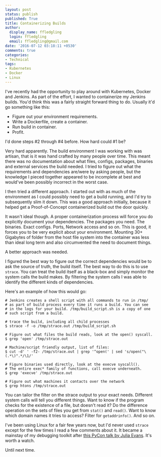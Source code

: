 ```yaml
---
layout: post
status: publish
published: True
title: Containerizing Builds
author:
  display_name: ffledgling
  login: ffledgling
  email: ffledgling@gmail.com
date: '2016-07-12 03:18:11 +0530'
comments: true
categories:
- Technical
tags:
- Kubernetes
- Docker
- Linux
---
```


I've recently had the opportunity to play around with Kubernetes, Docker and Jenkins.
As part of the effort, I wanted to containerize my Jenkins builds. You'd think this was a fairly
straight forward thing to do. Usually it'd go something like this:

- Figure out your environment requirements.
- Write a Dockerfile, create a container.
- Run build in container.
- Profit.

I'd done steps #2 through #4 before. How hard could #1 be?

Very hard apparently. The build environment I was working with was artisan, that is it was hand
crafted by many people over time. This meant there was no documentation about what files, configs,
packages, binaries and external services the build needed. I tried to figure out what the
requirements and dependencies are/were by asking people, but the knowledge I pieced together
appeared to be incomplete at best and would've been possibly incorrect in the worst case.

I then tried a different approach. I started out with as much of the environment as I could possibly
need to get a build running, and I'd try to subsequently slim it down. This was a good approach
initially, because it helped get a Proof-of-Concept containerized build out the door quickly.

It wasn't ideal though. A proper containerization process will force you do explicitly document your
dependencies. The packages you need. The binaries. Exact configs. Ports, Network access and so on.
This is good, it forces you to be very explicit about your environment. Mounting 30+ Gigabytes of
folder from the host file system into the container was less than ideal long term and also
circumvented the need to document things.

A better approach was needed.

I figured the best way to figure out the correct dependencies would be to ask the source of truth,
the build itself.  The best way to do this is to use `strace`. You can treat the build itself as a
black-box and simply monitor the system calls the build makes. By filtering the system calls I was
able to identify the different kinds of dependencies.

Here's an example of how this would go:

```
# Jenkins creates a shell script with all commands to run in /tmp/ 
# as part of build process every time it runs a build. You can see
# in the logs for your build. /tmp/build_script.sh is a copy of one
# such script from a build.

# trace the build, including all child processes
$ strace -f -o /tmp/strace.out /tmp/build_script.sh

# Figure out what files the build reads, look at the open() syscall.
$ grep 'open' /tmp/strace.out

# Machine/script friendly output, list of files:
$ cut -d' ' -f2- /tmp/strace.out | grep '^open(' | sed 's/open("\(.*\)".*/\1/'

# Figure binaries used directly, look at the execve syscall().
# The entire exec* family of functions, call execve underneath.
$ grep 'execve' /tmp/strace.out

# Figure out what machines it contacts over the network
$ grep htons /tmp/strace.out
```

You can tailor the filter on the strace output to your exact needs. Different system calls will tell
you different things. Want to know if the program checks for the existence of a file, but doesn't
read it? Do the difference operation on the sets of files you get from `stat()` and `read()`. Want
to know which domain names it tries to access? Filter for `getaddrinfo()`. And so on.


I've been using Linux for a fair few years now, but I'd never used `strace` except for the few times I
read a few comments about it. It became a mainstay of my debugging toolkit after [this PyCon talk by
Julia Evans](https://youtu.be/5v6o-VsLAew). It's worth a watch.


Until next time.


